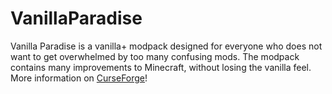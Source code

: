 # VanillaParadise
Vanilla Paradise is a vanilla+ modpack designed for everyone who does not want to get overwhelmed by too many confusing mods.
The modpack contains many improvements to Minecraft, without losing the vanilla feel.
More information on [CurseForge](https://www.curseforge.com/minecraft/modpacks/vanillaparadise)!
